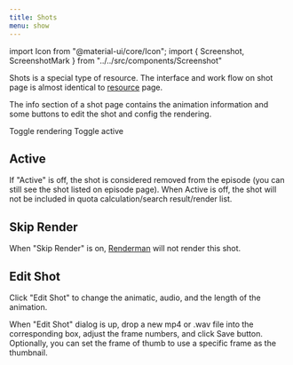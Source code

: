 ```yaml
---
title: Shots
menu: show
---
```

import Icon from "@material-ui/core/Icon";
import { Screenshot, ScreenshotMark } from "../../src/components/Screenshot"

Shots is a special type of resource. The interface and work flow on shot page is almost identical to [resource](resource) page.

The info section of a shot page contains the animation information and some buttons to edit the shot and config the rendering.

<Screenshot image="/screenshot/shot_info.png">
  <ScreenshotMark x="63%" y="70%" width="15%" height="10%" textPosition="bottom-right" borderRadius="25px">
    Toggle rendering
  </ScreenshotMark>
  <ScreenshotMark x="50%" y="70%" width="12%" height="10%" textPosition="bottom-left" borderRadius="20px">
    Toggle active
  </ScreenshotMark>
</Screenshot>

## Active

If "Active" is off, the shot is considered removed from the episode (you can still see the shot listed on episode page).
When Active is off, the shot will not be included in quota calculation/search result/render list.

## Skip Render

When "Skip Render" is on, [Renderman](../renderman/intro) will not render this shot.

## Edit Shot

Click "Edit Shot" to change the animatic, audio, and the length of the animation.

<Screenshot image="/screenshot/shot_info.png">
  <ScreenshotMark x="58%" y="57.5%" width="27%" height="13%" textPosition="bottom-right" borderRadius="10px">
  </ScreenshotMark>
</Screenshot>

When "Edit Shot" dialog is up, drop a new mp4 or .wav file into the corresponding box, adjust the frame numbers, and click Save button.
Optionally, you can set the frame of thumb to use a specific frame as the thumbnail.

<Screenshot image="/screenshot/edit_shot.png">
</Screenshot>